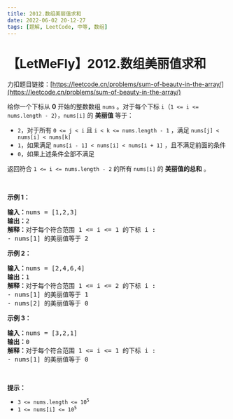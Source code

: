 ```yaml
---
title: 2012.数组美丽值求和
date: 2022-06-02 20-12-27
tags: [题解, LeetCode, 中等, 数组]
---
```


# 【LetMeFly】2012.数组美丽值求和

力扣题目链接：[https://leetcode.cn/problems/sum-of-beauty-in-the-array/](https://leetcode.cn/problems/sum-of-beauty-in-the-array/)

<p>给你一个下标从 <strong>0</strong> 开始的整数数组 <code>nums</code> 。对于每个下标 <code>i</code>（<code>1 &lt;= i &lt;= nums.length - 2</code>），<code>nums[i]</code> 的 <strong>美丽值</strong> 等于：</p>

<ul>
	<li><code>2</code>，对于所有 <code>0 &lt;= j &lt; i</code> 且 <code>i &lt; k &lt;= nums.length - 1</code> ，满足 <code>nums[j] &lt; nums[i] &lt; nums[k]</code></li>
	<li><code>1</code>，如果满足 <code>nums[i - 1] &lt; nums[i] &lt; nums[i + 1]</code> ，且不满足前面的条件</li>
	<li><code>0</code>，如果上述条件全部不满足</li>
</ul>

<p>返回符合 <code>1 &lt;= i &lt;= nums.length - 2</code> 的所有<em> </em><code>nums[i]</code><em> </em>的 <strong>美丽值的总和</strong> 。</p>

<p>&nbsp;</p>

<p><strong>示例 1：</strong></p>

<pre><strong>输入：</strong>nums = [1,2,3]
<strong>输出：</strong>2
<strong>解释：</strong>对于每个符合范围 1 &lt;= i &lt;= 1 的下标 i :
- nums[1] 的美丽值等于 2
</pre>

<p><strong>示例 2：</strong></p>

<pre><strong>输入：</strong>nums = [2,4,6,4]
<strong>输出：</strong>1
<strong>解释：</strong>对于每个符合范围 1 &lt;= i &lt;= 2 的下标 i :
- nums[1] 的美丽值等于 1
- nums[2] 的美丽值等于 0
</pre>

<p><strong>示例 3：</strong></p>

<pre><strong>输入：</strong>nums = [3,2,1]
<strong>输出：</strong>0
<strong>解释：</strong>对于每个符合范围 1 &lt;= i &lt;= 1 的下标 i :
- nums[1] 的美丽值等于 0
</pre>

<p>&nbsp;</p>

<p><strong>提示：</strong></p>

<ul>
	<li><code>3 &lt;= nums.length &lt;= 10<sup>5</sup></code></li>
	<li><code>1 &lt;= nums[i] &lt;= 10<sup>5</sup></code></li>
</ul>


    